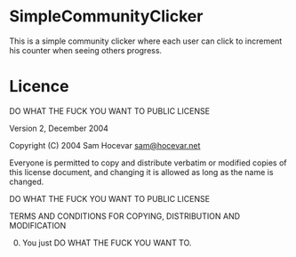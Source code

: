 # SimpleCommunityClicker

This is a simple community clicker where each user can click to increment his counter when seeing others progress. 

# Licence

DO WHAT THE FUCK YOU WANT TO PUBLIC LICENSE 

Version 2, December 2004 

 Copyright (C) 2004 Sam Hocevar <sam@hocevar.net> 

 Everyone is permitted to copy and distribute verbatim or modified 
 copies of this license document, and changing it is allowed as long 
 as the name is changed. 

DO WHAT THE FUCK YOU WANT TO PUBLIC LICENSE 

TERMS AND CONDITIONS FOR COPYING, DISTRIBUTION AND MODIFICATION 

  0. You just DO WHAT THE FUCK YOU WANT TO.